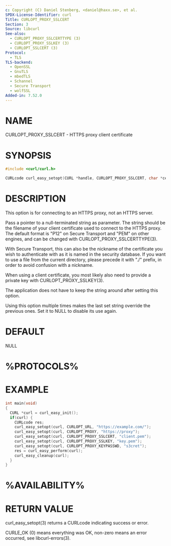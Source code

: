 ```yaml
---
c: Copyright (C) Daniel Stenberg, <daniel@haxx.se>, et al.
SPDX-License-Identifier: curl
Title: CURLOPT_PROXY_SSLCERT
Section: 3
Source: libcurl
See-also:
  - CURLOPT_PROXY_SSLCERTTYPE (3)
  - CURLOPT_PROXY_SSLKEY (3)
  - CURLOPT_SSLCERT (3)
Protocol:
  - TLS
TLS-backend:
  - OpenSSL
  - GnuTLS
  - mbedTLS
  - Schannel
  - Secure Transport
  - wolfSSL
Added-in: 7.52.0
---
```


# NAME

CURLOPT_PROXY_SSLCERT - HTTPS proxy client certificate

# SYNOPSIS

~~~c
#include <curl/curl.h>

CURLcode curl_easy_setopt(CURL *handle, CURLOPT_PROXY_SSLCERT, char *cert);
~~~

# DESCRIPTION

This option is for connecting to an HTTPS proxy, not an HTTPS server.

Pass a pointer to a null-terminated string as parameter. The string should be
the filename of your client certificate used to connect to the HTTPS proxy.
The default format is "P12" on Secure Transport and "PEM" on other engines,
and can be changed with CURLOPT_PROXY_SSLCERTTYPE(3).

With Secure Transport, this can also be the nickname of the certificate you
wish to authenticate with as it is named in the security database. If you want
to use a file from the current directory, please precede it with "./" prefix,
in order to avoid confusion with a nickname.

When using a client certificate, you most likely also need to provide a
private key with CURLOPT_PROXY_SSLKEY(3).

The application does not have to keep the string around after setting this
option.

Using this option multiple times makes the last set string override the
previous ones. Set it to NULL to disable its use again.

# DEFAULT

NULL

# %PROTOCOLS%

# EXAMPLE

~~~c
int main(void)
{
  CURL *curl = curl_easy_init();
  if(curl) {
    CURLcode res;
    curl_easy_setopt(curl, CURLOPT_URL, "https://example.com/");
    curl_easy_setopt(curl, CURLOPT_PROXY, "https://proxy");
    curl_easy_setopt(curl, CURLOPT_PROXY_SSLCERT, "client.pem");
    curl_easy_setopt(curl, CURLOPT_PROXY_SSLKEY, "key.pem");
    curl_easy_setopt(curl, CURLOPT_PROXY_KEYPASSWD, "s3cret");
    res = curl_easy_perform(curl);
    curl_easy_cleanup(curl);
  }
}
~~~

# %AVAILABILITY%

# RETURN VALUE

curl_easy_setopt(3) returns a CURLcode indicating success or error.

CURLE_OK (0) means everything was OK, non-zero means an error occurred, see
libcurl-errors(3).
